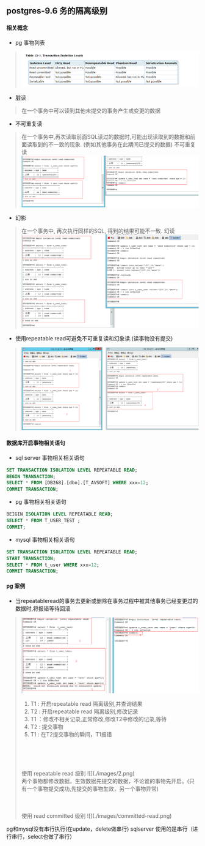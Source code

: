 ## postgres-9.6 务的隔离级别

#### 相关概念

* pg 事物列表
>![](./images/pg-table.png)

* 脏读
> 在一个事务中可以读到其他未提交的事务产生或变更的数据

* 不可重复读
> 在一个事务中,再次读取前面SQL读过的数据时,可能出现读取到的数据和前面读取到的不一致的现象. (例如其他事务在此期间已提交的数据)
> 不可重复读
![](./images/read-commited-repat.png)


* 幻影
> 在一个事务中, 再次执行同样的SQL, 得到的结果可能不一致.
> 幻读
![](./images/read-commited-phantom.png)


* 使用repeatable read可避免不可重复读和幻象读.(读事物没有提交)
>![](./images/repeatable-read.png)

#### 数据库开启事物相关语句

* sql server 事物相关相关语句

```sql
SET TRANSACTION ISOLATION LEVEL REPEATABLE READ;
BEGIN TRANSACTION;
SELECT * FROM [DB268].[dbo].[T_AVSOFT] WHERE xxx=12;
COMMIT TRANSACTION;
```

* pg 事物相关相关语句

```sql
BEIGIN ISOLATION LEVEL REPEATABLE READ;
SELECT * FROM T_USER_TEST ;
COMMIT;
```

* mysql 事物相关相关语句
```sql
SET TRANSACTION ISOLATION LEVEL REPEATABLE READ;
START TRANSACTION;
SELECT * FROM t_user WHERE xxx=12;
COMMIT TRANSACTION;
```

#### pg 案例

* 当repeatableread的事务去更新或删除在事务过程中被其他事务已经变更过的数据时,将报错等待回滚
> ![](./images/1.png)<br/>
> 1. T1 : 开启repeatable read 隔离级别,并查询结果<br/>
> 2. T2 : 开启repeatable read 隔离级别,修改记录<br/>
> 3. T1 ：修改不相关记录,正常修改,修改T2中修改的记录,等待<br/>
> 4. T2 : 提交事物<br/>
> 5. T1 : 在T2提交事物的瞬间，T1报错<br/>
> <br/>
> <br/>
> <br/>
> <br/>
> 使用 repeatable read 级别
> ![](./images/2.png)<br/>
> 两个事物都修改数据，生效数据先提交的数据，不论谁的事物先开启。(只有一个事物提交成功,先提交的事物生效，另一个事物异常)
> <br/>
> <br/>
> <br/>
> <br/>
> 使用 read committed 级别
> ![](./images/committed-read.png)<br/>

pg和mysql没有串行执行(在update，delete做串行)
sqlserver 使用的是串行（进行串行，select也做了串行）